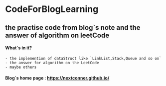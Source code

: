 # CodeForBlogLearning
the practise code from blog`s note and the answer of  algorithm on leetCode
---
#### What`s in it?
    - the implemention of dataStruct like `LinkList,Stack,Queue and so on`
    - the answer for algorithm on the LeetCode 
    - maybe others
    
#### Blog`s home page : https://nextconner.github.io/
